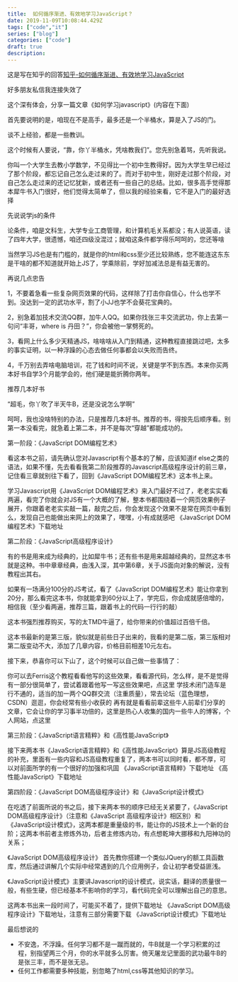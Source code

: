 ```yaml
---
title:  如何循序渐进、有效地学习JavaScript？
date: 2019-11-09T10:08:44.429Z
tags: ["code","it"]
series: ["blog"]
categories: ["code"]
draft: true
description:
---
```


这是写在知乎的回答[知乎-如何循序渐进、有效地学习JavaScript](https://www.zhihu.com/question/19713563/answer/23068003)

好多朋友私信我连接失效了

这个深有体会，分享一篇文章《如何学习javascript》(内容在下面)



首先要说明的是，咱现在不是高手，最多还是一个半桶水，算是入了JS的门。

谈不上经验，都是一些教训。

这个时候有人要说，“靠，你丫半桶水，凭啥教我们”。您先别急着骂，先听我说。

你叫一个大学生去教小学数学，不见得比一个初中生教得好。因为大学生早已经过了那个阶段，都忘记自己怎么走过来的了。而对于初中生，刚好走过那个阶段，对自己怎么走过来的还记忆犹新，或者还有一些自己的总结。比如，很多高手觉得那本犀牛书入门很好，他们觉得太简单了，但以我的经验来看，它不是入门的最好选择



先说说学js的条件

论条件，咱是文科生，大学专业工商管理，和计算机毛关系都没；有人说英语，读了四年大学，很遗憾，咱还四级没混过；就咱这条件都学得乐呵呵的，您还等啥

当然学习JS也是有门槛的，就是你的html和css至少还比较熟练，您不能连<body>这东东是干啥的都不知道就开始上JS了，学乘除前，学好加减法总是有益无害的。





再说几点忠告

1，不要着急看一些复杂网页效果的代码，这样除了打击你自信心，什么也学不到。没达到一定的武功水平，割了小JJ也学不会葵花宝典的。

2，别急着加技术交流QQ群，加牛人QQ。如果你找张三丰交流武功，你上去第一句问“丰哥，where is 丹田？”，你会被他一掌劈死的。

3，看网上什么多少天精通JS，啥啥啥从入门到精通，这种教程直接跳过吧，太多的事实证明，以一种浮躁的心态去做任何事都会以失败而告终。

4，千万别去弄啥电脑培训，花了钱和时间不说，关键是学不到东西。本来你买两本好书自学3个月能学会的，他们硬是能折腾你两年。



推荐几本好书

“超毛，你丫吹了半天牛B，还是没说怎么学啊”

呵呵，我也没啥特别的办法，只是推荐几本好书。推荐的书，得按先后顺序看。别第一本没看完，就急着上第二本，并不是每次“穿越”都能成功的。



第一阶段：《JavaScript DOM编程艺术》

看这本书之前，请先确认您对Javascript有个基本的了解，应该知道if else之类的语法，如果不懂，先去看看我第二阶段推荐的Javascript高级程序设计的前三章，记住看三章就别往下看了，回到《JavaScript DOM编程艺术》这本书上来。

学习Javascript用《JavaScript DOM编程艺术》来入门最好不过了，老老实实看两遍，看完了你就会对JS有一个大概的了解，整本书都围绕着一个网页效果例子展开，你跟着老老实实敲一篇，敲完之后，你会发现这个效果不是常在网页中看到么，发现自己也能做出来网上的效果了，嘿嘿，小有成就感吧
《JavaScript DOM编程艺术》下载地址





第二阶段：《JavaScript高级程序设计》

有的书是用来成为经典的，比如犀牛书；还有些书是用来超越经典的，显然这本书就是这种。书中章章经典，由浅入深，其中第6章，关于JS面向对象的解说，没有教程出其右。

如果有一场满分100分的JS考试，看了《JavaScript DOM编程艺术》能让你拿到20分，那么看完这本书，你就能拿到60分以上了，学完后，你会成就感倍增的，相信我（至少看两遍，推荐三篇，跟着书上的代码一行行的敲）

这本书强烈推荐购买，写的太TMD牛逼了，给你带来的价值超过百倍千倍。

这本书最新的是第三版，貌似就是前些日子出来的，我看的是第二版，第三版相对第二版变动不大，添加了几章内容，价格目前相差10元左右。

接下来，恭喜你可以下山了，这个时候可以自己做一些事情了：

你可以去Ferris这个教程看看他写的这些效果，看看源代码，怎么样，是不是觉得有一部分很简单了，尝试着跟着他写一写这些效果吧，点这里
学技术闭门造车是行不通的，适当的加一两个QQ群交流（注重质量），常去论坛（蓝色理想，CSDN）逛逛，你会经常有些小收获的
再有就是看看前辈这些牛人前辈们分享的文章，它会让你的学习事半功倍的，这里是热心人收集的国内一些牛人的博客，个人网站，点这里


第三阶段：《JavaScript语言精粹》和《高性能JavaScript》

接下来两本书《JavaScript语言精粹》和《高性能JavaScript》算是JS高级教程的补充，里面有一些内容和JS高级教程重复了，两本书可以同时看，都不厚，可以对前面所学的有一个很好的加强和巩固
《JavaScript语言精粹》下载地址 《高性能JavaScript》下载地址





第四阶段：《JavaScript DOM高级程序设计》和《JavaScript设计模式》

在吃透了前面所说的书之后，接下来两本书的顺序已经无关紧要了，《JavaScript DOM高级程序设计》（注意和《JavaScript 高级程序设计》相区别）和《JavaScript设计模式》，这两本都是重量级的书，能让你的JS技术上一个新的台阶；这两本书前者主修炼外功，后者主修炼内功，有点想乾坤大挪移和九阳神功的关系；

《JavaScript DOM高级程序设计》 首先教你搭建一个类似JQuery的额工具函数库，然后通过讲解几个实际中经常遇到的几个应用例子，会让初学者受益匪浅。

《JavaScript设计模式》主要讲Javascript的设计模式，说实话，翻译的质量很一般，有些生硬，但已经基本不影响你的学习，看代码完全可以理解出自己的意思。

这两本书出来一段时间了，可能买不着了，提供下载地址
《JavaScript DOM高级程序设计》下载地址，注意有三部分需要下载
《JavaScript设计模式》下载地址





最后想说的

- 不安逸，不浮躁。任何学习都不是一蹴而就的，牛B就是一个学习积累的过程，别指望两三个月，你的水平就多么厉害。倚天屠龙记里面的武功最牛B的是张三丰，而不是张无忌。
- 任何工作都需要多种技能，别忽略了html,css等其他知识的学习。